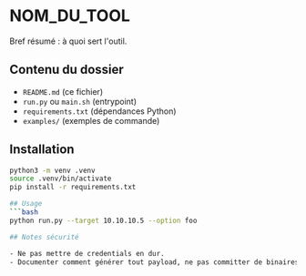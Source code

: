 # NOM_DU_TOOL

Bref résumé : à quoi sert l'outil.


## Contenu du dossier
- `README.md` (ce fichier)
- `run.py` ou `main.sh` (entrypoint)
- `requirements.txt` (dépendances Python)
- `examples/` (exemples de commande)


## Installation
```bash
python3 -m venv .venv
source .venv/bin/activate
pip install -r requirements.txt

## Usage 
```bash
python run.py --target 10.10.10.5 --option foo

## Notes sécurité

- Ne pas mettre de credentials en dur.
- Documenter comment générer tout payload, ne pas committer de binaires malveillants.


